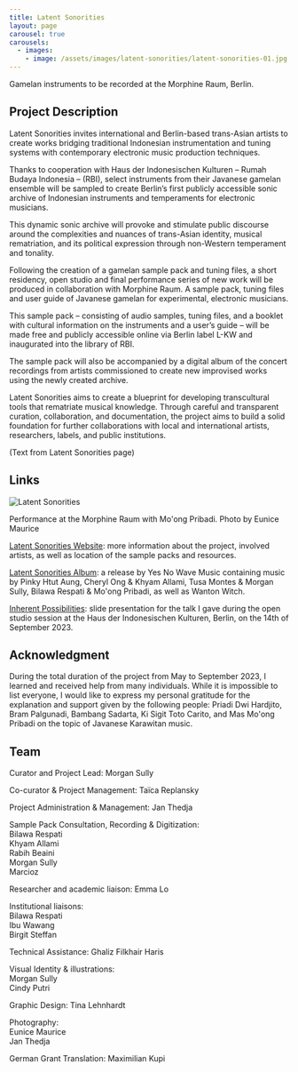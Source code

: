 ```yaml
---
title: Latent Sonorities
layout: page
carousel: true
carousels:
  - images:
    - image: /assets/images/latent-sonorities/latent-sonorities-01.jpg
---
```


<figcaption>Gamelan instruments to be recorded at the Morphine Raum, Berlin.</figcaption>

## Project Description

Latent Sonorities invites international and Berlin-based trans-Asian artists to create works bridging traditional Indonesian instrumentation and tuning systems with contemporary electronic music production techniques.

Thanks to cooperation with Haus der Indonesischen Kulturen – Rumah Budaya Indonesia – (RBI), select instruments from their Javanese gamelan ensemble will be sampled to create Berlin’s first publicly accessible sonic archive of Indonesian instruments and temperaments for electronic musicians.

This dynamic sonic archive will provoke and stimulate public discourse around the complexities and nuances of trans-Asian identity, musical rematriation, and its political expression through non-Western temperament and tonality.

Following the creation of a gamelan sample pack and tuning files, a short residency, open studio and final performance series of new work will be produced in collaboration with Morphine Raum.
A sample pack, tuning files and user guide of Javanese gamelan for experimental, electronic musicians.

This sample pack – consisting of audio samples, tuning files, and a booklet with cultural information on the instruments and a user’s guide – will be made free and publicly accessible online via Berlin label L-KW and inaugurated into the library of RBI.

The sample pack will also be accompanied by a digital album of the concert recordings from artists commissioned to create new improvised works using the newly created archive.

Latent Sonorities aims to create a blueprint for developing transcultural tools that rematriate musical knowledge. Through careful and transparent curation, collaboration, and documentation, the project aims to build a solid foundation for further collaborations with local and international artists, researchers, labels, and public institutions.

(Text from Latent Sonorities page)

## Links

![Latent Sonorities](https://i.postimg.cc/28jGrGhJ/image1.jpg)
<figcaption>Performance at the Morphine Raum with Mo'ong Pribadi. Photo by Eunice Maurice</figcaption>

[Latent Sonorities Website](https://latentsonorities.org/): more information about the project, involved artists, as well as location of the sample packs and resources.

[Latent Sonorities Album](https://yesnowave.com/releases/yesno109/): a release by Yes No Wave Music containing music by Pinky Htut Aung, Cheryl Ong & Khyam Allami, Tusa Montes & Morgan Sully, Bilawa Respati & Mo'ong Pribadi, as well as Wanton Witch.

[Inherent Possibilities](https://slides.com/bilawarespati/inherent-possibilities/fullscreen): slide presentation for the talk I gave during the open studio session at the Haus der Indonesischen Kulturen, Berlin, on the 14th of September 2023.

## Acknowledgment

During the total duration of the project from May to September 2023, I learned and received help from many individuals. While it is impossible to list everyone, I would like to express my personal gratitude for the explanation and support given by the following people: Priadi Dwi Hardjito, Bram Palgunadi, Bambang Sadarta, Ki Sigit Toto Carito, and Mas Mo'ong Pribadi on the topic of Javanese Karawitan music.

## Team

Curator and Project Lead: Morgan Sully<br>

Co-curator & Project Management: Taïca Replansky<br>

Project Administration & Management: Jan Thedja<br>

Sample Pack Consultation, Recording & Digitization:<br>
Bilawa Respati<br>
Khyam Allami<br>
Rabih Beaini<br>
Morgan Sully<br>
Marcioz<br>

Researcher and academic liaison: Emma Lo<br>

Institutional liaisons:<br>
Bilawa Respati<br>
Ibu Wawang<br>
Birgit Steffan<br>

Technical Assistance: Ghaliz Filkhair Haris<br>

Visual Identity & illustrations:<br>
Morgan Sully<br>
Cindy Putri<br>

Graphic Design: Tina Lehnhardt<br>

Photography:<br>
Eunice Maurice<br>
Jan Thedja<br>

German Grant Translation: Maximilian Kupi
